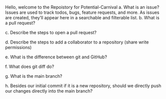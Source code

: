 Hello, welcome to the Repoistory for Potential-Carnival
a. What is an issue?
Issues are used to track todos, bugs, feature requests, and more. As issues are created, they’ll appear here in a searchable and filterable list.
b. What is a pull request?

c. Describe the steps to open a pull request?

d. Describe the steps to add a collaborator to a repository (share write permissions)

e. What is the difference between git and GitHub?

f. What does git diff do?

g. What is the main branch?

h. Besides our initial commit if it is a new repository, should we directly push our changes directly into the main branch?
